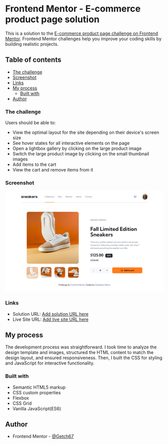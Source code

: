 # Frontend Mentor - E-commerce product page solution

This is a solution to the [E-commerce product page challenge on Frontend Mentor](https://www.frontendmentor.io/challenges/ecommerce-product-page-UPsZ9MJp6). Frontend Mentor challenges help you improve your coding skills by building realistic projects.

## Table of contents

- [The challenge](#the-challenge)
- [Screenshot](#screenshot)
- [Links](#links)
- [My process](#my-process)
  - [Built with](#built-with)
- [Author](#author)

### The challenge

Users should be able to:

- View the optimal layout for the site depending on their device's screen size
- See hover states for all interactive elements on the page
- Open a lightbox gallery by clicking on the large product image
- Switch the large product image by clicking on the small thumbnail images
- Add items to the cart
- View the cart and remove items from it

### Screenshot

![](./Screenshot%202Frontend%20Mentor%20E-commerce%20product%20page.png)

### Links

- Solution URL: [Add solution URL here](https://your-solution-url.com)
- Live Site URL: [Add live site URL here](https://your-live-site-url.com)

## My process

The development process was straightforward. I took time to analyze the design template and images, structured the HTML content to match the design layout, and ensured responsiveness. Then, I built the CSS for styling and JavaScript for interactive functionality.

### Built with

- Semantic HTML5 markup
- CSS custom properties
- Flexbox
- CSS Grid
- Vanilla JavaScript(ES6)

## Author

- Frontend Mentor - [@Getch67](https://www.frontendmentor.io/profile/Getch67)
